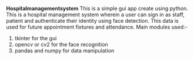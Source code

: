 **Hospitalmanagementsystem**
This is a simple gui app create using python. This is a hospital management system wherein a user can sign in as staff, patient and authenticate their identity using face detection. This data is used for future appointment fixtures and attendance.
Main modules used:-
1. tkinter for the gui
2. opencv or cv2 for the face recognition
3. pandas and numpy for data manipulation 

